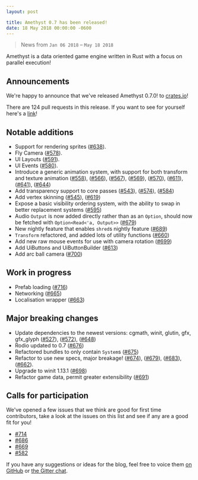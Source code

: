 ```yaml
---
layout: post

title: Amethyst 0.7 has been released!
date: 18 May 2018 00:00:00 -0600
---
```


> News from `Jan 06 2018` – `May 18 2018`

Amethyst is a data oriented game engine written in Rust with a focus on
parallel execution!

## Announcements

We're happy to announce that we've released Amethyst 0.7.0!
to [crates.io](https://crates.io)!

There are 124 pull requests in this release.  If you want to see for yourself
here's a [link][ep]!

[ep]: https://github.com/amethyst/amethyst/pulls?utf8=%E2%9C%93&q=is%3Apr+is%3Amerged+merged%3A2017-12-29..2018-05-18


## Notable additions

* Support for rendering sprites ([#638]).
* Fly Camera ([#578]).
* UI Layouts ([#591]).
* UI Events ([#580]).
* Introduce a generic animation system, with support for both transform and texture animation ([#558]), ([#566]), ([#567]), ([#569]), ([#570]), ([#611]), ([#641]), ([#644])
* Add transparency support to core passes ([#543]), ([#574]), ([#584])
* Add vertex skinning ([#545]), ([#619])
* Expose a basic visibility ordering system, with the ability to swap in better replacement systems ([#595])
* Audio `Output` is now added directly rather than as an `Option`, should now be fetched with `Option<Read<'a, Output>>` ([#679])
* New nightly feature that enables `shred`s nightly feature ([#689])
* `Transform` refactored, and added lots of utility functions ([#660])
* Add new raw mouse events for use with camera rotation ([#699])
* Add UiButtons and UiButtonBuilder ([#613])
* Add arc ball camera ([#700])


[#580]: https://github.com/amethyst/amethyst/pull/580
[#591]: https://github.com/amethyst/amethyst/pull/591
[#578]: https://github.com/amethyst/amethyst/pull/578
[#638]: https://github.com/amethyst/amethyst/pull/638
[#545]: https://github.com/amethyst/amethyst/pull/545
[#558]: https://github.com/amethyst/amethyst/pull/558
[#566]: https://github.com/amethyst/amethyst/pull/566
[#567]: https://github.com/amethyst/amethyst/pull/567
[#569]: https://github.com/amethyst/amethyst/pull/569
[#570]: https://github.com/amethyst/amethyst/pull/570
[#611]: https://github.com/amethyst/amethyst/pull/611
[#641]: https://github.com/amethyst/amethyst/pull/641
[#644]: https://github.com/amethyst/amethyst/pull/644
[#543]: https://github.com/amethyst/amethyst/pull/543
[#574]: https://github.com/amethyst/amethyst/pull/574
[#584]: https://github.com/amethyst/amethyst/pull/584
[#595]: https://github.com/amethyst/amethyst/pull/595
[#660]: https://github.com/amethyst/amethyst/pull/660
[#689]: https://github.com/amethyst/amethyst/pull/689
[#699]: https://github.com/amethyst/amethyst/pull/699
[#613]: https://github.com/amethyst/amethyst/pull/613
[#619]: https://github.com/amethyst/amethyst/pull/619
[#700]: https://github.com/amethyst/amethyst/pull/700

## Work in progress

* Prefab loading ([#716])
* Networking ([#665])
* Localisation wrapper ([#663])

[#716]: https://github.com/amethyst/amethyst/pull/716
[#665]: https://github.com/amethyst/amethyst/pull/665
[#663]: https://github.com/amethyst/amethyst/pull/663

## Major breaking changes

* Update dependencies to the newest versions: cgmath, winit, glutin, gfx, gfx_glyph ([#527]), ([#572]), ([#648])
* Rodio updated to 0.7 ([#676])
* Refactored bundles to only contain `System`s ([#675])
* Refactor to use new specs, major breakage! ([#674]), ([#679]), ([#683]), ([#662]).
* Upgrade to winit 1.13.1 ([#698])
* Refactor game data, permit greater extensibility ([#691])

[#527]: https://github.com/amethyst/amethyst/pull/527
[#572]: https://github.com/amethyst/amethyst/pull/572
[#648]: https://github.com/amethyst/amethyst/pull/648
[#675]: https://github.com/amethyst/amethyst/pull/675
[#676]: https://github.com/amethyst/amethyst/pull/676
[#674]: https://github.com/amethyst/amethyst/pull/674
[#679]: https://github.com/amethyst/amethyst/pull/679
[#683]: https://github.com/amethyst/amethyst/pull/683
[#662]: https://github.com/amethyst/amethyst/pull/662
[#698]: https://github.com/amethyst/amethyst/pull/698
[#691]: https://github.com/amethyst/amethyst/pull/691

## Calls for participation

We've opened a few issues that we think are good for first time contributors,
take a look at the issues on this list and see if any are a good fit for you!

* [#714](https://github.com/amethyst/amethyst/issues/714)
* [#686](https://github.com/amethyst/amethyst/issues/686)
* [#669](https://github.com/amethyst/amethyst/issues/669)
* [#582](https://github.com/amethyst/amethyst/issues/582)


If you have any suggestions or ideas for the blog, feel free to voice them
[on GitHub][gh] or [the Gitter chat][gc].

[gh]: https://github.com/amethyst/website
[gc]: https://gitter.im/orgs/amethyst/rooms
